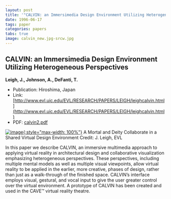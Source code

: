 ```yaml
---
layout: post
title: '"CALVIN: an Immersimedia Design Environment Utilizing Heterogeneous Perspectives"'
date: 1996-06-17
tags: paper
categories: papers
tabs: true
image: calvin_new.jpg-srcw.jpg
---
```


## CALVIN: an Immersimedia Design Environment Utilizing Heterogeneous Perspectives
**Leigh, J., Johnson, A., DeFanti, T.**
- Publication: Hiroshima, Japan
- Link: [http://www.evl.uic.edu/EVL/RESEARCH/PAPERS/LEIGH/leighcalvin.html](http://www.evl.uic.edu/EVL/RESEARCH/PAPERS/LEIGH/leighcalvin.html)
- PDF: [calvin2.pdf](/documents/calvin2.pdf)


[![image](https://www.evl.uic.edu/output/originals/calvin_new.jpg-srcw.jpg){:style="max-width: 100%"}](https://www.evl.uic.edu/output/originals/calvin_new.jpg-srcw.jpg)
A Mortal and Deity Collaborate in a Shared Virtual Design Environment
Credit: J. Leigh, EVL

In this paper we describe CALVIN, an immersive multimedia approach to applying virtual reality in architectural design and collaborative visualization emphasizing heterogeneous perspectives. These perspectives, including multiple mental models as well as multiple visual viewpoints, allow virtual reality to be applied in the earlier, more creative, phases of design, rather than just as a walk-through of the finished space. CALVIN&rsquo;s interface employs visual, gestural, and vocal input to give the user greater control over the virtual environment. A prototype of CALVIN has been created and used in the CAVE&trade; virtual reality theatre.